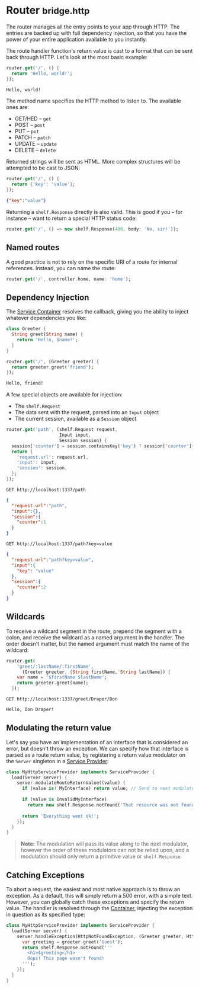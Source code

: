 # Router <small>bridge.http</small>
<p class='lead'>
The router manages all the entry points to your app through HTTP. The entries are backed up with full dependency
injection, so that you have the power of your entire application available to you instantly.
</p>

The route handler function's return value is cast to a format that can be sent back through HTTP. Let's look at the most
basic example:

```dart
router.get('/', () {
  return 'Hello, world!';
});
```
```html
Hello, world!
```

The method name specifies the HTTP method to listen to. The available ones are:

* GET/HED – `get`
* POST – `post`
* PUT – `put`
* PATCH – `patch`
* UPDATE – `update`
* DELETE – `delete`

Returned strings will be sent as HTML. More complex structures will be attempted to be cast to JSON:

```dart
router.get('/', () {
  return {'key': 'value'};
});
```
```json
{"key":"value"}
```

Returning a `shelf.Response` directly is also valid. This is good if you – for instance – want to return a special
HTTP status code:

```dart
router.get('/', () => new shelf.Response(400, body: 'No, sir!'));
```

## Named routes
A good practice is not to rely on the specific URI of a route for internal references. Instead, you can name the route:
```dart
router.get('/', controller.home, name: 'home');
```

## Dependency Injection
The [Service Container](#/docs/core/service-container) resolves the callback, giving you the ability to inject whatever
dependencies you like:
```dart
class Greeter {
  String greet(String name) {
    return 'Hello, $name!';
  }
}
```
```dart
router.get('/', (Greeter greeter) {
  return greeter.greet('friend');
});
```
```html
Hello, friend!
```

A few special objects are available for injection:

* The `shelf.Request`
* The data sent with the request, parsed into an `Input` object
* The current session, available as a `Session` object

```dart
router.get('path', (shelf.Request request,
                    Input input,
                    Session session) {
  session['counter'] = session.containsKey('key') ? session['counter']++ : 1;
  return {
    'request.url': request.url,
    'input': input,
    'session': session,
  };
});
```
```http
GET http://localhost:1337/path
```
```json
{
  "request.url":"path",
  "input":{},
  "session":{
    "counter":1
  }
}
```
```http
GET http://localhost:1337/path?key=value
```
```json
{
  "request.url":"path?key=value",
  "input":{
    "key": "value"
  },
  "session":{
    "counter":2
  }
}
```

## Wildcards
To receive a wildcard segment in the route, prepend the segment with a colon, and receive the wildcard as a named
argument in the handler. The order doesn't matter, but the named argument must match the name of the wildcard:

```dart
router.get(
    'greet/:lastName/:firstName',
      (Greeter greeter, {String firstName, String lastName}) {
    var name = '$firstName $lastName';
    return greeter.greet(name);
  });
```
```http
GET http://localhost:1337/greet/Draper/Don
```
```html
Hello, Don Draper!
```

## Modulating the return value
Let's say you have an implementation of an interface that is considered an error, but doesn't throw an exception. We
can specify how that interface is parsed as a route return value, by registering a return value modulator on the
`Server` singleton in a [Service Provider](#/docs/core/service-providers):

```dart
class MyHttpServiceProvider implements ServiceProvider {
  load(Server server) {
    server.modulateRouteReturnValue((value) {
      if (value is! MyInterface) return value; // Send to next modulator without changing anything
      
      if (value is InvalidMyInterface)
        return new shelf.Response.notFound('That resource was not found!');
      
      return 'Everything went ok!';
    });
  }
}
```

> **Note:** The modulation will pass its value along to the next modulator, however the order of these modulators
> can not be relied upon, and a modulation should only return a primitive value or  `shelf.Response`.

## Catching Exceptions
To abort a request, the easiest and most native approach is to throw an exception. As a default, this will simply return
a 500 error, with a simple text. However, you can globally catch these exceptions and specify the return value.
The handler is resolved through the [Container](#/docs/core/service-container), injecting the exception in question as
its specified type:

```dart
class MyHttpServiceProvider implements ServiceProvider {
  load(Server server) {
    server.handleException(HttpNotFoundException, (Greeter greeter, HttpNotFoundException exception) {
      var greeting = greeter.greet('Guest');
      return shelf.Response.notFound('''
        <h1>$greeting</h1>
        Oops! This page wasn't found!
      ''');
    });
  }
}
```